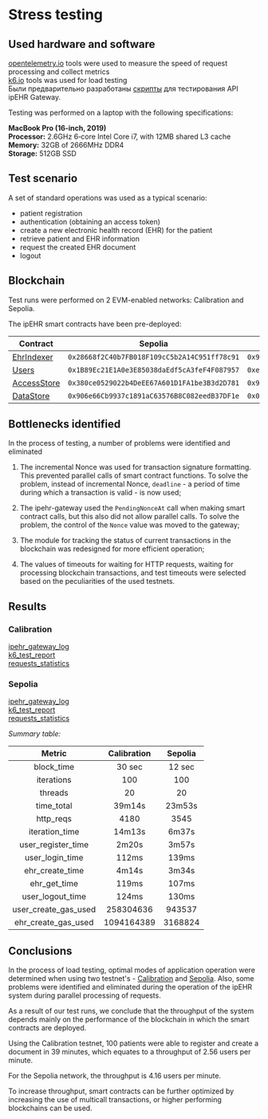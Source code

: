# Stress testing

## Used hardware and software

[opentelemetry.io](https://opentelemetry.io) tools were used to measure the speed of request processing and collect metrics  
[k6.io](https://k6.io) tools was used for load testing   
Были предварительно разработаны [скрипты]() для тестирования API ipEHR Gateway.

Testing was performed on a laptop with the following specifications:

**MacBook Pro (16-inch, 2019)**  
**Processor:**   2.6GHz 6‑core Intel Core i7, with 12MB shared L3 cache  
**Memory:** 32GB of 2666MHz DDR4  
**Storage:** 512GB SSD

## Test scenario

A set of standard operations was used as a typical scenario:

- patient registration
- authentication (obtaining an access token)
- create a new electronic health record (EHR) for the patient
- retrieve patient and EHR information
- request the created EHR document
- logout

## Blockchain

Test runs were performed on 2 EVM-enabled networks: Calibration and Sepolia.

The ipEHR smart contracts have been pre-deployed:

| Contract                                                                                                       | Sepolia | Calibration |
| -------------------------------------------------------------------------------------------------------------- | -------------------------------------------- | -------------------------------------------- |
| [EhrIndexer](https://github.com/bsn-si/IPEHR-blockchain-indexes/blob/develop/contracts/EhrIndexer.sol)         | `0x28668f2C40b7FB018F109cC5b2A14C951ff78c91` | `0x9944D37bFeC481868baad7b6E05b76Db01cA0865` |
| [Users](https://github.com/bsn-si/IPEHR-blockchain-indexes/blob/develop/contracts/Users.sol)                   | `0x1B89Ec21E1A0e3E85038daEdf5cA3feF4F087957` | `0xe95dB24EA185c7a7D4ED6e8D20Caaa4cCb852AF4` |
| [AccessStore](https://github.com/bsn-si/IPEHR-blockchain-indexes/blob/develop/contracts/AccessStore.sol)       | `0x380ce0529022b4DeEE67A601D1FA1be3B3d2D781` | `0x946e8BB742AAe895F9D369Fa44eF41414607A0CA` |
| [DataStore](https://github.com/bsn-si/IPEHR-blockchain-indexes/blob/develop/contracts/DataStore.sol)           | `0x906e66Cb9937c1891aC63576B8C082eedB37DF1e` | `0x0d223203D54c453Fb70A1462C3901AC59CE1F103` |

## Bottlenecks identified

In the process of testing, a number of problems were identified and eliminated

1. The incremental Nonce was used for transaction signature formatting. This prevented parallel calls of smart contract functions. To solve the problem, instead of incremental Nonce, `deadline` - a period of time during which a transaction is valid - is now used;

2.  The ipehr-gateway used the `PendingNonceAt` call when making smart contract calls, but this also did not allow parallel calls. To solve the problem, the control of the `Nonce` value was moved to the gateway;

3. The module for tracking the status of current transactions in the blockchain was redesigned for more efficient operation;

4. The values of timeouts for waiting for HTTP requests, waiting for processing blockchain transactions, and test timeouts were selected based on the peculiarities of the used testnets.

## Results

### Calibration

[ipehr\_gateway\_log]()  
[k6\_test\_report]()  
[requests_statistics]()

### Sepolia

[ipehr\_gateway\_log]()  
[k6\_test\_report]()  
[requests_statistics]()

*Summary table:*


|      Metric         |   Calibration   |  Sepolia  |
|:-------------------:|:---------------:|:---------:|
| block_time          | 30 sec | 12 sec   |
| iterations          | 100    | 100      |
| threads             | 20     | 20       |
| time_total          | 39m14s | 23m53s   |
| http_reqs           | 4180   | 3545     |
| iteration_time      | 14m13s | 6m37s |
| user\_register_time | 2m20s | 3m57s |
| user\_login_time    | 112ms | 139ms |
| ehr\_create_time    | 4m14s | 3m34s |
| ehr\_get_time       | 119ms | 107ms |
| user\_logout_time   | 124ms | 130ms |
| user\_create\_gas\_used | 258304636 | 943537 |
| ehr\_create\_gas\_used | 1094164389 | 3168824 |

## Conclusions

In the process of load testing, optimal modes of application operation were determined when using two testnet's - [Calibration](https://calibration.filfox.info/en) and [Sepolia](https://sepolia.etherscan.io/). Also, some problems were identified and eliminated during the operation of the ipEHR system during parallel processing of requests. 

As a result of our test runs, we conclude that the throughput of the system depends mainly on the performance of the blockchain in which the smart contracts are deployed. 

Using the Calibration testnet, 100 patients were able to register and create a document in 39 minutes, which equates to a throughput of 2.56 users per minute.

For the Sepolia network, the throughput is 4.16 users per minute. 

To increase throughput, smart contracts can be further optimized by increasing the use of multicall transactions, or higher performing blockchains can be used.